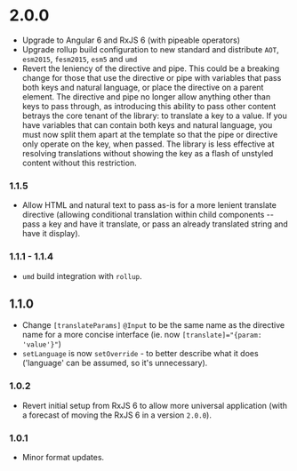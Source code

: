 # 2.0.0

- Upgrade to Angular 6 and RxJS 6 (with pipeable operators)
- Upgrade rollup build configuration to new standard and distribute `AOT`, `esm2015`, `fesm2015`, `esm5` and `umd`
- Revert the leniency of the directive and pipe. This could be a breaking change for those that use the directive or pipe with variables that pass both keys and natural language, or place the directive on a parent element. The directive and pipe no longer allow anything other than keys to pass through, as introducing this ability to pass other content betrays the core tenant of the library: to translate a key to a value. If you have variables that can contain both keys and natural language, you must now split them apart at the template so that the pipe or directive only operate on the key, when passed. The library is less effective at resolving translations without showing the key as a flash of unstyled content without this restriction.

### 1.1.5

- Allow HTML and natural text to pass as-is for a more lenient translate directive (allowing conditional translation within child components -- pass a key and have it translate, or pass an already translated string and have it display).

### 1.1.1 - 1.1.4

- `umd` build integration with `rollup`.

## 1.1.0

- Change `[translateParams]` `@Input` to be the same name as the directive name for a more concise interface (ie. now `[translate]="{param: 'value'}"`)
- `setLanguage` is now `setOverride` - to better describe what it does ('language' can be assumed, so it's unnecessary).

### 1.0.2

- Revert initial setup from RxJS 6 to allow more universal application (with a forecast of moving the RxJS 6 in a version `2.0.0`).

### 1.0.1

- Minor format updates.
